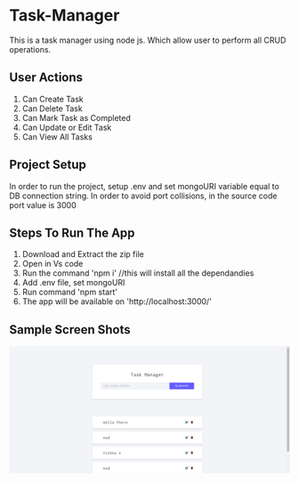 # Task-Manager
 This is a task manager using node js. Which allow user to perform all CRUD operations.
 
## User Actions
 1. Can Create Task
 2. Can Delete Task
 3. Can Mark Task as Completed
 4. Can Update or Edit Task
 5. Can View All Tasks


## Project Setup
In order to run the project, setup .env and set mongoURI variable equal to DB connection string.
In order to avoid port collisions, in the source code port value is 3000

## Steps To Run The App
 1. Download and Extract the zip file
 2. Open in Vs code
 3. Run the command 'npm i'  //this will install all the dependandies
 4. Add .env file, set mongoURI
 5. Run command 'npm start'
 6. The app will be available on 'http://localhost:3000/'
## Sample Screen Shots
![image1](https://github.com/krishna-kpa/Task-Manager/blob/main/sampleSS/1.png)
